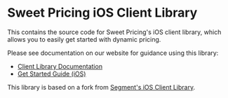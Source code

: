 # Sweet Pricing iOS Client Library

This contains the source code for Sweet Pricing's iOS client library,
which allows you to easily get started with dynamic pricing.

Please see documentation on our website for guidance using this library:

* [Client Library Documentation](https://sweetpricing.com/en/docs/libraries)
* [Get Started Guide (iOS)](https://sweetpricing.com/en/docs/libraries/ios)

This library is based on a fork from [Segment's iOS Client Library](https://github.com/segmentio/analytics-ios).
